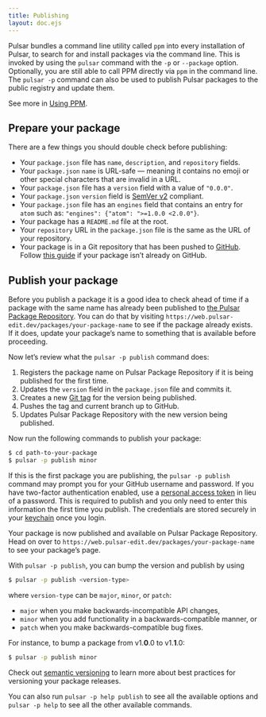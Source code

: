 ```yaml
---
title: Publishing
layout: doc.ejs
---
```


Pulsar bundles a command line utility called `ppm` into every installation of Pulsar, to search for and install packages via the command line. This is invoked by using the `pulsar` command with the `-p` or `--package` option. Optionally, you are still able to call PPM directly via `ppm` in the command line. The `pulsar -p` command can also be used to publish Pulsar packages to the public registry and update them.

See more in [Using PPM](/contributing-to-pulsar/using-ppm/).

## Prepare your package

There are a few things you should double check before publishing:

- Your `package.json` file has `name`, `description`, and `repository` fields.
- Your `package.json` `name` is URL-safe — meaning it contains no emoji or other special characters that are invalid in a URL.
- Your `package.json` file has a `version` field with a value of `"0.0.0"`.
- Your `package.json` `version` field is [SemVer v2](https://semver.org/spec/v2.0.0.html) compliant.
- Your `package.json` file has an `engines` field that contains an entry for
  `atom` such as: `"engines": {"atom": ">=1.0.0 <2.0.0"}`.
- Your package has a `README.md` file at the root.
- Your `repository` URL in the `package.json` file is the same as the URL of
  your repository.
- Your package is in a Git repository that has been pushed to
  [GitHub](https://github.com). Follow [this guide](https://help.github.com/articles/importing-a-git-repository-using-the-command-line/) if your package isn’t already on GitHub.

## Publish your package

Before you publish a package it is a good idea to check ahead of time if a package with the same name has already been published to [the Pulsar Package Repository](https://web.pulsar-edit.dev/packages). You can do that by visiting `https://web.pulsar-edit.dev/packages/your-package-name` to see if the package already exists. If it does, update your package’s name to something that is available before proceeding.

Now let’s review what the `pulsar -p publish` command does:

1. Registers the package name on Pulsar Package Repository if it is being published for the first time.
2. Updates the `version` field in the `package.json` file and commits it.
3. Creates a new [Git tag](https://git-scm.com/book/en/Git-Basics-Tagging) for the version being published.
4. Pushes the tag and current branch up to GitHub.
5. Updates Pulsar Package Repository with the new version being published.

Now run the following commands to publish your package:

```sh
$ cd path-to-your-package
$ pulsar -p publish minor
```

<!-- TODO: Rewrite this Section once Authentication Information is Public -->

If this is the first package you are publishing, the `pulsar -p publish` command may prompt you for your GitHub username and password. If you have two-factor authentication enabled, use a [personal access token](https://help.github.com/articles/creating-a-personal-access-token-for-the-command-line/) in lieu of a password. This is required to publish and you only need to enter this information the first time you publish. The credentials are stored securely in your [keychain](<https://en.wikipedia.org/wiki/Keychain_(software)>) once you login.

Your package is now published and available on Pulsar Package Repository. Head on over to `https://web.pulsar-edit.dev/packages/your-package-name` to see your package’s page.

With `pulsar -p publish`, you can bump the version and publish by using

```sh
$ pulsar -p publish <version-type>
```

where `version-type` can be `major`, `minor`, or `patch`:

- `major` when you make backwards-incompatible API changes,
- `minor` when you add functionality in a backwards-compatible manner, or
- `patch` when you make backwards-compatible bug fixes.

For instance, to bump a package from v1.**0**.0 to v1.**1**.0:

```sh
$ pulsar -p publish minor
```

Check out [semantic versioning](https://semver.org/) to learn more about best practices for versioning your package releases.

You can also run `pulsar -p help publish` to see all the available options and `pulsar -p help` to see all the other available commands.

